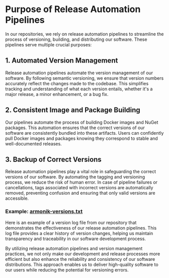 # Purpose of Release Automation Pipelines

In our repositories, we rely on release automation pipelines to streamline the process of versioning, building, and distributing our software. These pipelines serve multiple crucial purposes:

## 1. Automated Version Management

Release automation pipelines automate the version management of our software. By following semantic versioning, we ensure that version numbers accurately reflect the changes made to the codebase. This simplifies tracking and understanding of what each version entails, whether it's a major release, a minor enhancement, or a bug fix.

## 2. Consistent Image and Package Building

Our pipelines automate the process of building Docker images and NuGet packages. This automation ensures that the correct versions of our software are consistently bundled into these artifacts. Users can confidently pull Docker images and packages knowing they correspond to stable and well-documented releases.

## 3. Backup of Correct Versions

Release automation pipelines play a vital role in safeguarding the correct versions of our software. By automating the tagging and versioning process, we reduce the risk of human error. In case of pipeline failures or cancellations, tags associated with incorrect versions are automatically removed, preventing confusion and ensuring that only valid versions are accessible.

### Example: [armonik-versions.txt](https://github.com/aneoconsulting/ArmoniK/blob/main/armonik-versions.txt)

Here is an example of a version log file from our repository that demonstrates the effectiveness of our release automation pipelines. This log file provides a clear history of version changes, helping us maintain transparency and traceability in our software development process.

By utilizing release automation pipelines and version management practices, we not only make our development and release processes more efficient but also enhance the reliability and consistency of our software distributions. This approach enables us to deliver high-quality software to our users while reducing the potential for versioning errors.
